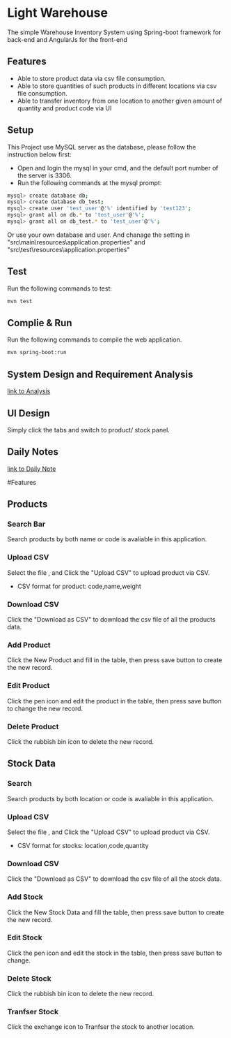 # Light Warehouse

The simple Warehouse Inventory System using Spring-boot framework for back-end and AngularJs for the front-end

## Features

* Able to store product data via csv file consumption. 
* Able to store quantities of such products in different locations via csv file consumption. 
* Able to transfer inventory from one location to another given amount of quantity and product code via UI

## Setup
This Project use MySQL server as the database, please follow the instruction below first:

 - Open and login the mysql in your cmd, and the default port number of the server is 3306.
 - Run the following commands at the mysql prompt:

```sh
mysql> create database db;
mysql> create database db_test;
mysql> create user 'test_user'@'%' identified by 'test123'; 
mysql> grant all on db.* to 'test_user'@'%';
mysql> grant all on db_test.* to 'test_user'@'%'; 
```
Or use your own database and user. And chanage the setting in "src\main\resources\application.properties" and "src\test\resources\application.properties"

## Test
Run the following commands to test:
```sh
mvn test
```

## Complie & Run
Run the following commands to compile the web application.

```sh
mvn spring-boot:run
```

## System Design and Requirement Analysis

[link to Analysis](https://docs.google.com/document/d/1OjGQ-cSAmY4GcJQYGsFCcUdXkuw6Ae0MDnQ10HItohM/edit?usp=sharing)

## UI Design
Simply click the tabs and switch to product/ stock panel.

## Daily Notes

[link to Daily Note](https://docs.google.com/document/d/1zSvQhru3gsgZ6Eu3doy-KdvCRkPKnuTo5pb4KNcdS_8/edit?usp=sharing)

#Features

## Products

### Search Bar
Search products by both name or code is avaliable in this application.

### Upload CSV
Select the file , and Click the "Upload CSV" to upload product via CSV.
- CSV format for product: code,name,weight


### Download CSV
Click the "Download as CSV" to download the csv file of all the products data.

### Add Product
Click the New Product and fill in the table, then press save button to create the new record.

### Edit Product
Click the pen icon and edit the product in the table, then press save button to change the new record.

### Delete Product
Click the rubbish bin icon to delete the new record.

## Stock Data

### Search
Search products by both location or code is avaliable in this application.

### Upload CSV
Select the file , and Click the "Upload CSV" to upload product via CSV.
- CSV format for stocks: location,code,quantity

### Download CSV
Click the "Download as CSV" to download the csv file of all the stock data.

### Add Stock
Click the New Stock Data and fill the table, then press save button to create the new record.

### Edit Stock
Click the pen icon and edit the stock in the table, then press save button to change.

### Delete Stock
Click the rubbish bin icon to delete the new record.

### Tranfser Stock
Click the exchange icon to Tranfser the stock to another location.
